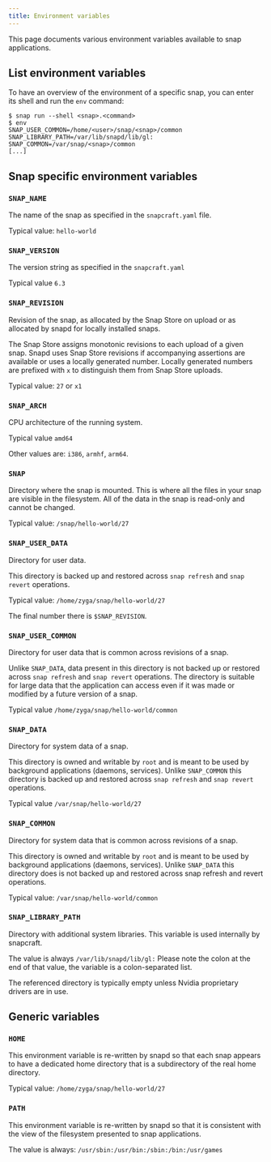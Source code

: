 ```yaml
---
title: Environment variables
---
```


This page documents various environment variables available to snap applications.

## List environment variables

To have an overview of the environment of a specific snap, you can enter its shell and run the `env` command:

    $ snap run --shell <snap>.<command>
    $ env
    SNAP_USER_COMMON=/home/<user>/snap/<snap>/common
    SNAP_LIBRARY_PATH=/var/lib/snapd/lib/gl:
    SNAP_COMMON=/var/snap/<snap>/common
    [...]

## Snap specific environment variables

### `SNAP_NAME`

The name of the snap as specified in the `snapcraft.yaml` file.

Typical value: `hello-world`

### `SNAP_VERSION`

The version string as specified in the `snapcraft.yaml`

Typical value `6.3`

### `SNAP_REVISION`

Revision of the snap, as allocated by the Snap Store on upload or as allocated by snapd for locally installed snaps.

The Snap Store assigns monotonic revisions to each upload of a given snap. Snapd uses Snap Store revisions if accompanying assertions are available or uses a locally generated number. Locally generated numbers are prefixed with `x` to distinguish them from Snap Store uploads.

Typical value: `27` or `x1`

### `SNAP_ARCH`

CPU architecture of the running system.

Typical value `amd64`

Other values are: `i386`, `armhf`, `arm64`.

### `SNAP`

Directory where the snap is mounted. This is where all the files in your snap are visible in the filesystem.
All of the data in the snap is read-only and cannot be changed.

Typical value: `/snap/hello-world/27`

### `SNAP_USER_DATA`

Directory for user data.

This directory is backed up and restored across `snap refresh` and `snap revert` operations.

Typical value: `/home/zyga/snap/hello-world/27`

The final number there is `$SNAP_REVISION`.

### `SNAP_USER_COMMON`

Directory for user data that is common across revisions of a snap.

Unlike `SNAP_DATA`, data present in this directory is not backed up or restored across `snap refresh` and `snap revert` operations. The directory is suitable for large data that the application can access even if it was made or modified by a future version of a snap.

Typical value `/home/zyga/snap/hello-world/common`

### `SNAP_DATA`

Directory for system data of a snap.

This directory is owned and writable by `root` and is meant to be used by background applications (daemons, services). Unlike `SNAP_COMMON` this directory is backed up and restored across `snap refresh` and `snap revert` operations.

Typical value `/var/snap/hello-world/27`

### `SNAP_COMMON`

Directory for system data that is common across revisions of a snap.

This directory is owned and writable by `root` and is meant to be used by background applications (daemons, services). Unlike `SNAP_DATA` this directory does is not backed up and restored across snap refresh and revert operations.

Typical value: `/var/snap/hello-world/common`

### `SNAP_LIBRARY_PATH`

Directory with additional system libraries. This variable is used internally by snapcraft.

The value is always `/var/lib/snapd/lib/gl:` Please note the colon at the end of that value, the variable is a colon-separated list.

The referenced directory is typically empty unless Nvidia proprietary drivers are in use.

## Generic variables

### `HOME`

This environment variable is re-written by snapd so that each snap appears to have a dedicated home directory that is a subdirectory of the real home directory.

Typical value: `/home/zyga/snap/hello-world/27`

### `PATH`

This environment variable is re-written by snapd so that it is consistent with the view of the filesystem presented to snap applications.

The value is always: `/usr/sbin:/usr/bin:/sbin:/bin:/usr/games`

